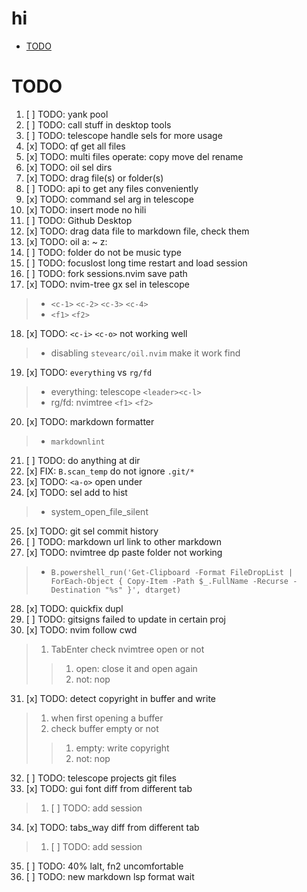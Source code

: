 # hi

<!-- toc -->

- [TODO](#todo)

<!-- tocstop -->

# TODO

1. [ ] TODO: yank pool
2. [ ] TODO: call stuff in desktop tools
3. [ ] TODO: telescope handle sels for more usage
4. [x] TODO: qf get all files
5. [x] TODO: multi files operate: copy move del rename
6. [x] TODO: oil sel dirs
7. [x] TODO: drag file(s) or folder(s)
8. [ ] TODO: api to get any files conveniently
9. [x] TODO: command sel arg in telescope
10. [x] TODO: insert mode no hili
11. [ ] TODO: Github Desktop
12. [x] TODO: drag data file to markdown file, check them
13. [x] TODO: oil a: ~ z:
14. [ ] TODO: folder do not be music type
15. [ ] TODO: focuslost long time restart and load session
16. [ ] TODO: fork sessions.nvim save path
17. [x] TODO: nvim-tree gx sel in telescope

> - `<c-1>` `<c-2>` `<c-3>` `<c-4>`
> - `<f1>` `<f2>`

18. [x] TODO: `<c-i>` `<c-o>` not working well

> - disabling `stevearc/oil.nvim` make it work find

19. [x] TODO: `everything` vs `rg/fd`

> - everything: telescope `<leader><c-l>`
> - rg/fd: nvimtree `<f1>` `<f2>`

20. [x] TODO: markdown formatter

> - `markdownlint`

21. [ ] TODO: do anything at dir
22. [x] FIX: `B.scan_temp` do not ignore `.git/*`
23. [x] TODO: `<a-o>` open under
24. [x] TODO: sel add to hist

> - system_open_file_silent

25. [x] TODO: git sel commit history
26. [ ] TODO: markdown url link to other markdown
27. [x] TODO: nvimtree dp paste folder not working

> - `B.powershell_run('Get-Clipboard -Format FileDropList | ForEach-Object { Copy-Item -Path $_.FullName -Recurse -Destination "%s" }', dtarget)`

28. [x] TODO: quickfix dupl
29. [ ] TODO: gitsigns failed to update in certain proj
30. [x] TODO: nvim follow cwd

> 1. TabEnter check nvimtree open or not
> >
> > 1. open: close it and open again
> > 2. not: nop

31. [x] TODO: detect copyright in buffer and write

> 1. when first opening a buffer
> 2. check buffer empty or not
> >
> > 1. empty: write copyright
> > 2. not: nop

32. [ ] TODO: telescope projects git files
33. [x] TODO: gui font diff from different tab

> 1. [ ] TODO: add session

34. [x] TODO: tabs_way diff from different tab

> 1. [ ] TODO: add session

35. [ ] TODO: 40% lalt, fn2 uncomfortable
36. [ ] TODO: new markdown lsp format wait
